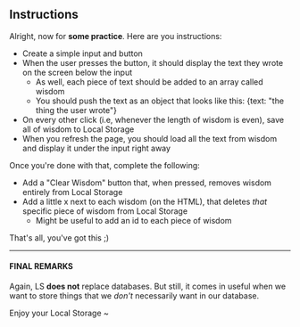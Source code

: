 ## Instructions

Alright, now for **some practice**. Here are you instructions:

-   Create a simple input and button
-   When the user presses the button, it should display the text they wrote on the screen below the input
    -   As well, each piece of text should be added to an array called wisdom
    -   You should push the text as an object that looks like this: {text: "the thing the user wrote"}
-   On every other click (i.e, whenever the length of wisdom is even), save all of wisdom to Local Storage
-   When you refresh the page, you should load all the text from wisdom and display it under the input right away

  

Once you're done with that, complete the following:

-   Add a "Clear Wisdom" button that, when pressed, removes wisdom entirely from Local Storage
-   Add a little x next to each wisdom (on the HTML), that deletes _that_ specific piece of wisdom from Local Storage
    -   Might be useful to add an id to each piece of wisdom

  

That's all, you've got this ;)

  

----------

  

#### **FINAL REMARKS**

  

Again, LS **does not** replace databases. But still, it comes in useful when we want to store things that we _don't_ necessarily want in our database.

  

Enjoy your Local Storage ~